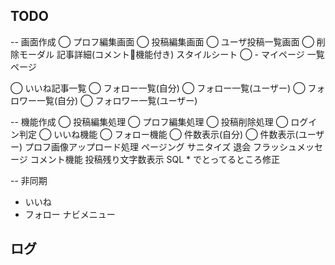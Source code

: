 ## TODO
-- 画面作成
◯ プロフ編集画面
◯ 投稿編集画面
◯ ユーザ投稿一覧画面
◯ 削除モーダル
記事詳細(コメント機能付き)
スタイルシート
◯ - マイページ
一覧ページ

◯ いいね記事一覧
◯ フォロー一覧(自分)
◯ フォロー一覧(ユーザー)
◯ フォロワー一覧(自分)
◯ フォロワー一覧(ユーザー)


-- 機能作成
◯ 投稿編集処理
◯ プロフ編集処理
◯ 投稿削除処理
◯ ログイン判定
◯ いいね機能
◯ フォロー機能
◯ 件数表示(自分)
◯ 件数表示(ユーザー)
プロフ画像アップロード処理
ページング
サニタイズ
退会
フラッシュメッセージ
コメント機能
投稿残り文字数表示
SQL * でとってるところ修正


-- 非同期
- いいね
- フォロー
ナビメニュー













## ログ
